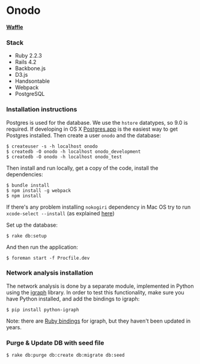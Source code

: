 Onodo
=============

**[Waffle](https://waffle.io/civio/onodo)**

### Stack

* Ruby 2.2.3
* Rails 4.2
* Backbone.js
* D3.js
* Handsontable
* Webpack
* PostgreSQL

### Installation instructions

Postgres is used for the database. We use the `hstore` datatypes, so 9.0 is required. If developing in OS X [Postgres.app](http://postgresapp.com) is the easiest way to get Postgres installed. Then create a user `onodo` and the database:
 
    $ createuser -s -h localhost onodo
    $ createdb -O onodo -h localhost onodo_development
    $ createdb -O onodo -h localhost onodo_test

Then install and run locally, get a copy of the code, install the dependencies:

    $ bundle install
    $ npm install -g webpack
    $ npm install

If there's any problem installing `nokogiri` dependency in Mac OS try to run `xcode-select --install` (as explained [here](http://stackoverflow.com/questions/40038953/installing-nokogiri-on-mac-os-sierra-10-12))

Set up the database:

    $ rake db:setup

And then run the application:

    $ foreman start -f Procfile.dev

### Network analysis installation

The network analysis is done by a separate module, implemented in Python using the [igraph][1] library. In order to test this functionality, make sure you have Python installed, and add the bindings to igraph:

    $ pip install python-igraph

Note: there are [Ruby bindings][2] for igraph, but they haven't been updated in years.

[1]: http://igraph.org
[2]: https://github.com/alexgutteridge/igraph

### Purge & Update DB with seed file

    $ rake db:purge db:create db:migrate db:seed
